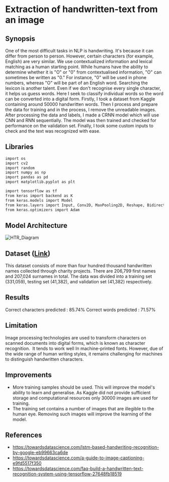 # Extraction of handwritten-text from an image

##  Synopsis

One of the most difficult tasks in NLP is handwriting. It's because it can differ from person to person. However, certain characters (for example, English) are very similar. We use contextualized information and lexical matching as a human starting point. While humans have the ability to determine whether it is "O" or "0" from contextualised information, "O" can sometimes be written as "0." For instance, "0" will be used in phone numbers, whereas "O" will be part of an English word. Searching the lexicon is another talent. Even if we don't recognise every single character, it helps us guess words. Here I seek to classify individual words so the word can be converted into a digital form. Firstly, I took a dataset from Kaggle containing around 50000 handwritten words. Then I process and prepare the data for training and in the process, I remove the unreadable images. After processing the data and labels, I made a CRNN model which will use CNN and RNN sequentially. The model was then trained and checked for performance on the validation set. Finally, I took some custom inputs to check and the text was recognized with ease.

## Libraries
```bash
import os
import cv2
import random
import numpy as np
import pandas as pd
import matplotlib.pyplot as plt

import tensorflow as tf
from keras import backend as K
from keras.models import Model
from keras.layers import Input, Conv2D, MaxPooling2D, Reshape, Bidirectional, LSTM, Dense, Lambda, Activation, BatchNormalization, Dropout
from keras.optimizers import Adam
```
##  Model Architecture 
![HTR_Diagram](https://user-images.githubusercontent.com/40299522/148695687-c26d965f-804f-4fde-b2de-b4232dc03a5e.png)

##  Dataset ([Link](https://www.kaggle.com/landlord/handwriting-recognition))

This dataset consists of more than four hundred thousand handwritten names collected through charity projects. There are 206,799 first names and 207,024 surnames in total. The data was divided into a training set (331,059), testing set (41,382), and validation set (41,382) respectively.

##  Results
Correct characters predicted : 85.74%
Correct words predicted : 71.57%

## Limitation
Image processing technologies are used to transform characters on scanned documents into digital forms, which is known as character recognition.  It tends to work well In machine-printed fonts. However, due of the wide range of human writing styles, it remains challenging for machines to distinguish handwritten characters.

## Improvements
 * More training samples should be used. This will improve the model's ability to learn and generalise. As Kaggle did not provide sufficient storage and computational resources only 30000 images are used for training. 
 * The training set contains a number of images that are illegible to the human eye. Removing such images will improve the learning of the model.

## References
 * https://towardsdatascience.com/lstm-based-handwriting-recognition-by-google-eb99663ca6de
 * https://towardsdatascience.com/a-guide-to-image-captioning-e9fd5517f350
 * https://towardsdatascience.com/faq-build-a-handwritten-text-recognition-system-using-tensorflow-27648fb18519 

